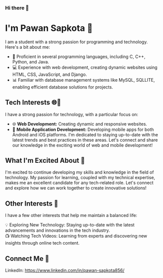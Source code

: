 ### Hi there 👋

<!--
**pawansapkota100/pawansapkota100** is a ✨ _special_ ✨ repository because its `README.md` (this file) appears on your GitHub profile.

Here are some ideas to get you started:

- 🔭 I’m currently working on ...
- 🌱 I’m currently learning ...
- 👯 I’m looking to collaborate on ...
- 🤔 I’m looking for help with ...
- 💬 Ask me about ...
- 📫 How to reach me: ...
- 😄 Pronouns: ...
- ⚡ Fun fact: ...
-->
#  I'm Pawan Sapkota 👋

I am a student with a strong passion for programming and technology. Here's a bit about me:

- 🚀 Proficient in several programming languages, including C, C++, Python, and Java.
- 💻 Experience with web development, creating dynamic websites using HTML, CSS, JavaScript, and Django.
- 📊 Familiar with database management systems like MySQL, SQLLITE, enabling efficient database solutions for projects.

## Tech Interests 🌐📱

I have a strong passion for technology, with a particular focus on:

- 🌐 **Web Development:** Creating dynamic and responsive websites.
- 📱 **Mobile Application Development:** Developing mobile apps for both Android and iOS platforms.
I'm dedicated to staying up-to-date with the latest trends and best practices in these areas. Let's connect and share our knowledge in the exciting world of web and mobile development!


## What I'm Excited About 🚀

I'm excited to continue developing my skills and knowledge in the field of technology. My passion for learning, coupled with my technical expertise, makes me an excellent candidate for any tech-related role. Let's connect and explore how we can work together to create innovative solutions!

## Other Interests 🌟
 I have a few other interests that help me maintain a balanced life:

💡 Exploring New Technology: Staying up-to-date with the latest advancements and innovations in the tech industry.<br>
📺 Watching Tech Videos: Learning from experts and discovering new insights through online tech content.

## Connect Me 🤝

LinkedIn: https://www.linkedin.com/in/pawan-sapkota856/
